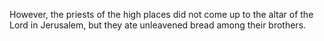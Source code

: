 However, the priests of the high places did not come up to the altar of the Lord in Jerusalem, but they ate unleavened bread among their brothers.
